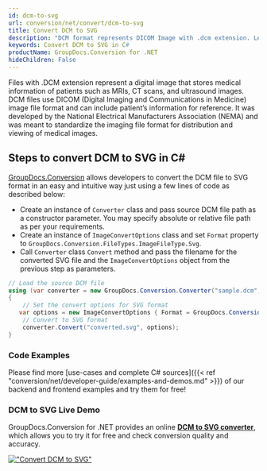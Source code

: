```yaml
---
id: dcm-to-svg
url: conversion/net/convert/dcm-to-svg
title: Convert DCM to SVG
description: "DCM format represents DICOM Image with .dcm extension. Learn how to convert DCM to SVG file programmatically in C# language using GroupDocs.Conversion for .NET library."
keywords: Convert DCM to SVG in C#
productName: GroupDocs.Conversion for .NET
hideChildren: False
---
```


Files with .DCM extension represent a digital image that stores medical information of patients such as MRIs, CT scans, and ultrasound images. DCM files use DICOM (Digital Imaging and Communications in Medicine) image file format and can include patient’s information for reference. It was developed by the National Electrical Manufacturers Association (NEMA) and was meant to standardize the imaging file format for distribution and viewing of medical images.

## Steps to convert DCM to SVG in C#

[GroupDocs.Conversion](https://products.groupdocs.com/conversion/net) allows developers to convert the DCM file to SVG format in an easy and intuitive way just using a few lines of code as described below:

* Create an instance of `Converter` class and pass source DCM file path as a constructor parameter. You may specify absolute or relative file path as per your requirements. 
* Create an instance of `ImageConvertOptions` class and set `Format` property to `GroupDocs.Conversion.FileTypes.ImageFileType.Svg`.
* Call `Converter` class `Convert` method and pass the filename for the converted SVG file and the `ImageConvertOptions` object from the previous step as parameters.

```csharp
// Load the source DCM file
using (var converter = new GroupDocs.Conversion.Converter("sample.dcm"))
{
    // Set the convert options for SVG format
   var options = new ImageConvertOptions { Format = GroupDocs.Conversion.FileTypes.ImageFileType.Svg };
    // Convert to SVG format
    converter.Convert("converted.svg", options);
}
```

### Code Examples

Please find more [use-cases and complete C# sources]({{< ref "conversion/net/developer-guide/examples-and-demos.md" >}}) of our backend and frontend examples and try them for free!

### DCM to SVG Live Demo

GroupDocs.Conversion for .NET provides an online [**DCM to SVG converter**](https://products.groupdocs.app/conversion/dcm-to-svg), which allows you to try it for free and check conversion quality and accuracy.

[!["Convert DCM to SVG"](conversion/net/images/convert-to-svg/convert-dcm-to-svg.png)](https://products.groupdocs.app/conversion/dcm-to-svg)